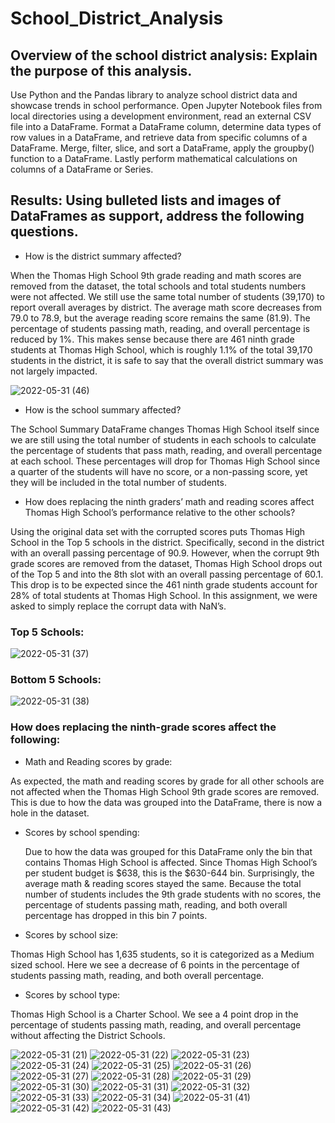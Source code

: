 # School_District_Analysis

##	Overview of the school district analysis: Explain the purpose of this analysis.
Use Python and the Pandas library to analyze school district data and showcase trends in school performance. Open Jupyter Notebook files from local directories using a development environment, read an external CSV file into a DataFrame. Format a DataFrame column, determine data types of row values in a DataFrame, and retrieve data from specific columns of a DataFrame. Merge, filter, slice, and sort a DataFrame, apply the groupby() function to a DataFrame. Lastly perform mathematical calculations on columns of a DataFrame or Series.
 
## Results: Using bulleted lists and images of DataFrames as support, address the following questions.

-	How is the district summary affected?

When the Thomas High School 9th grade reading and math scores are removed from the dataset, the total schools and total students numbers were not affected. We still use the same total number of students (39,170) to report overall averages by district. The average math score decreases from 79.0 to 78.9, but the average reading score remains the same (81.9). The percentage of students passing math, reading, and overall percentage is reduced by 1%. This makes sense because there are 461 ninth grade students at Thomas High School, which is roughly 1.1% of the total 39,170 students in the district, it is safe to say that the overall district summary was not largely impacted.


![2022-05-31 (46)](https://user-images.githubusercontent.com/103701561/171259771-23cdfbdd-3e7f-4e60-a76c-98df7bac0c55.png)

  
- How is the school summary affected?

The School Summary DataFrame changes Thomas High School itself since we are still using the total number of students in each schools to calculate the percentage of students that pass math, reading, and overall percentage at each school. These percentages will drop for Thomas High School since a quarter of the students will have no score, or a non-passing score, yet they will be included in the total number of students.
	  
- How does replacing the ninth graders’ math and reading scores affect Thomas High School’s performance relative to the other schools?

Using the original data set with the corrupted scores puts Thomas High School in the Top 5 schools in the district. Specifically, second in the district with an overall passing percentage of 90.9. However, when the corrupt 9th grade scores are removed from the dataset, Thomas High School drops out of the Top 5 and into the 8th slot with an overall passing percentage of 60.1. This drop is to be expected since the 461 ninth grade students account for 28% of total students at Thomas High School. In this assignment, we were asked to simply replace the corrupt data with NaN’s.

### Top 5 Schools:

![2022-05-31 (37)](https://user-images.githubusercontent.com/103701561/171260994-9ec3b24c-81ff-4e8d-8190-3bdabc14b04b.png)


### Bottom 5 Schools:

![2022-05-31 (38)](https://user-images.githubusercontent.com/103701561/171261090-743ac9b1-c5cb-466c-a265-541890c54a90.png)






### How does replacing the ninth-grade scores affect the following:

- Math and Reading scores by grade:

As expected, the math and reading scores by grade for all other schools are not affected when the Thomas High School 9th grade scores are removed. This is due to how the data was grouped into the DataFrame, there is now a hole in the dataset.
  
- Scores by school spending:

	Due to how the data was grouped for this DataFrame only the bin that contains Thomas High School is affected. Since Thomas High School’s per student budget is $638, this is the $630-644 bin. Surprisingly, the average math & reading scores stayed the same. Because the total number of students includes the 9th grade students with no scores, the percentage of students passing math, reading, and both overall percentage has dropped in this bin 7 points.
  
- Scores by school size:

 Thomas High School has 1,635 students, so it is categorized as a Medium sized school. Here we see a decrease of 6 points in the percentage of students passing math, reading, and both overall percentage.
 
 -	Scores by school type:

Thomas High School is a Charter School. We see a 4 point drop in the percentage of students passing math, reading, and overall percentage without affecting the District Schools.








![2022-05-31 (21)](https://user-images.githubusercontent.com/103701561/171213214-5999b36c-8c67-435c-b056-0fdaa6a513bc.png)
![2022-05-31 (22)](https://user-images.githubusercontent.com/103701561/171213234-b4ae238e-c459-4172-8d5d-080918c804a5.png)
![2022-05-31 (23)](https://user-images.githubusercontent.com/103701561/171213255-e98ffea1-9350-4518-84aa-a82b1068f05d.png)
![2022-05-31 (24)](https://user-images.githubusercontent.com/103701561/171213284-81df1323-c5bb-4909-935f-bd310c984c82.png)
![2022-05-31 (25)](https://user-images.githubusercontent.com/103701561/171213306-e176d906-b8c3-4942-b585-696932ae6e43.png)
![2022-05-31 (26)](https://user-images.githubusercontent.com/103701561/171213319-289634ea-7fd2-407c-9e7b-d996e82e9dd0.png)
![2022-05-31 (27)](https://user-images.githubusercontent.com/103701561/171213343-9dfd3a72-17d7-403b-800b-2f458ad785b6.png)
![2022-05-31 (28)](https://user-images.githubusercontent.com/103701561/171213415-6973255e-8774-4507-b823-6e2b9b7e6d8e.png)
![2022-05-31 (29)](https://user-images.githubusercontent.com/103701561/171213441-68b5e865-8353-4cde-8032-03e6cf00328e.png)
![2022-05-31 (30)](https://user-images.githubusercontent.com/103701561/171213478-35f4cb24-9cf5-4525-9f41-06dae66671b1.png)
![2022-05-31 (31)](https://user-images.githubusercontent.com/103701561/171213535-db2ac601-825a-44be-9e66-07e738ab6b31.png)
![2022-05-31 (32)](https://user-images.githubusercontent.com/103701561/171213558-007024da-b3fa-40e9-86b3-b945f2dd8c60.png)
![2022-05-31 (33)](https://user-images.githubusercontent.com/103701561/171213579-1a9884e9-25de-492c-a8ff-cfa579de8462.png)
![2022-05-31 (34)](https://user-images.githubusercontent.com/103701561/171213600-94aba388-5fd2-4472-a0b8-8d486687262c.png)
![2022-05-31 (41)](https://user-images.githubusercontent.com/103701561/171214949-742c10d3-c983-4787-a514-72078e132cbd.png)
![2022-05-31 (42)](https://user-images.githubusercontent.com/103701561/171214995-130aafdf-5024-4d49-8631-be6f63e66313.png)
![2022-05-31 (43)](https://user-images.githubusercontent.com/103701561/171215011-07339073-c6dd-442e-ba85-3aac1c9fde52.png)
